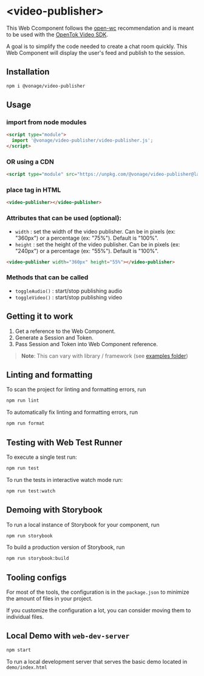 # \<video-publisher>

This Web Ccomponent follows the [open-wc](https://github.com/open-wc/open-wc) recommendation and is meant to be used with the [OpenTok Video SDK](https://tokbox.com/developer/sdks/js/).

A goal is to simplify the code needed to create a chat room quickly. This Web Component will display the user's feed and publish to the session.

## Installation

```bash
npm i @vonage/video-publisher
```

## Usage

### import from node modules

```html
<script type="module">
  import '@vonage/video-publisher/video-publisher.js';
</script>
```

### OR using a CDN
```html
<script type="module" src="https://unpkg.com/@vonage/video-publisher@latest/video-publisher.js?module"></script>

```

### place tag in HTML

```html
<video-publisher></video-publisher>
```

### Attributes that can be used (optional):

- `width` : set the width of the video publisher. Can be in pixels (ex: "360px") or a percentage (ex: "75%"). Default is "100%".
- `height` : set the height of the video publisher. Can be in pixels (ex: "240px") or a percentage (ex: "55%"). Default is "100%".

```html
<video-publisher width="360px" height="55%"></video-publisher>
```

### Methods that can be called

- `toggleAudio()` : start/stop publishing audio
- `toggleVideo()` : start/stop publishing video

## Getting it to work

1. Get a reference to the Web Component.
2. Generate a Session and Token.
3. Pass Session and Token into Web Component reference.

>**Note**: This can vary with library / framework (see [examples folder](../examples))

## Linting and formatting

To scan the project for linting and formatting errors, run

```bash
npm run lint
```

To automatically fix linting and formatting errors, run

```bash
npm run format
```

## Testing with Web Test Runner

To execute a single test run:

```bash
npm run test
```

To run the tests in interactive watch mode run:

```bash
npm run test:watch
```

## Demoing with Storybook

To run a local instance of Storybook for your component, run

```bash
npm run storybook
```

To build a production version of Storybook, run

```bash
npm run storybook:build
```


## Tooling configs

For most of the tools, the configuration is in the `package.json` to minimize the amount of files in your project.

If you customize the configuration a lot, you can consider moving them to individual files.

## Local Demo with `web-dev-server`

```bash
npm start
```

To run a local development server that serves the basic demo located in `demo/index.html`
